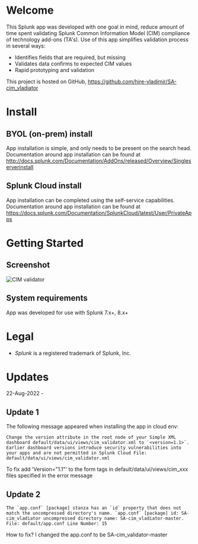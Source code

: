 # Welcome
This Splunk app was developed with one goal in mind, reduce amount of time spent validating Splunk Common Information Model (CIM) compliance of technology add-ons (TA's). Use of this app simplifies validation process in several ways:
* Identifies fields that are required, but missing
* Validates data confirms to expected CIM values
* Rapid prototyping and validation

This project is hosted on GitHub, https://github.com/hire-vladimir/SA-cim_vladiator

# Install
## BYOL (on-prem) install
App installation is simple, and only needs to be present on the search head. Documentation around app installation can be found at http://docs.splunk.com/Documentation/AddOns/released/Overview/Singleserverinstall

## Splunk Cloud install
App installation can be completed using the self-service capabilities. Documentation around app installation can be found at https://docs.splunk.com/Documentation/SplunkCloud/latest/User/PrivateApps

# Getting Started

## Screenshot
![CIM validator](https://raw.githubusercontent.com/hire-vladimir/SA-cim_vladiator/master/static/screenshot1.png)

## System requirements
App was developed for use with Splunk 7.x+, 8.x+

# Legal
* *Splunk* is a registered trademark of Splunk, Inc.

# Updates
22-Aug-2022 - 

## Update 1

The following message appeared when installing the app in cloud env:

```
Change the version attribute in the root node of your Simple XML dashboard default/data/ui/views/cim_validator.xml to `<version=1.1>`. Earlier dashboard versions introduce security vulnerabilities into your apps and are not permitted in Splunk Cloud File: default/data/ui/views/cim_validator.xml
```

To fix add 'Version="1.1"' to the form tags in default/data/ui/views/cim_xxx files specified in the error message

## Update 2

```
The `app.conf` [package] stanza has an `id` property that does not match the uncompressed directory's name. `app.conf` [package] id: SA-cim_vladiator uncompressed directory name: SA-cim_vladiator-master. File: default/app.conf Line Number: 15
```

How to fix? I changed the app.conf to be SA-cim_validator-master

